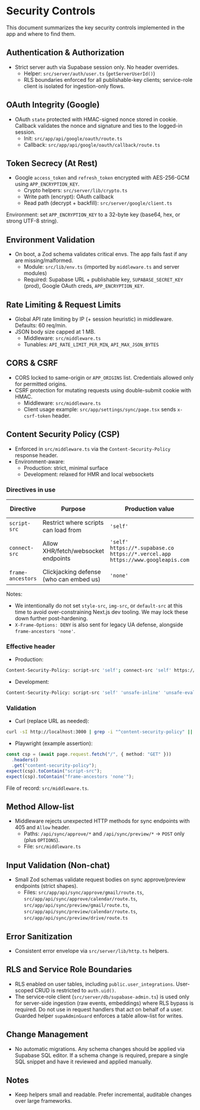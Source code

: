 # Security Controls

This document summarizes the key security controls implemented in the app and where to find them.

## Authentication & Authorization

- Strict server auth via Supabase session only. No header overrides.
  - Helper: `src/server/auth/user.ts` (`getServerUserId()`)
  - RLS boundaries enforced for all publishable-key clients; service-role client is isolated for ingestion-only flows.

## OAuth Integrity (Google)

- OAuth `state` protected with HMAC-signed nonce stored in cookie. Callback validates the nonce and signature and ties to the logged-in session.
  - Init: `src/app/api/google/oauth/route.ts`
  - Callback: `src/app/api/google/oauth/callback/route.ts`

## Token Secrecy (At Rest)

- Google `access_token` and `refresh_token` encrypted with AES-256-GCM using `APP_ENCRYPTION_KEY`.
  - Crypto helpers: `src/server/lib/crypto.ts`
  - Write path (encrypt): OAuth callback
  - Read path (decrypt + backfill): `src/server/google/client.ts`

Environment: set `APP_ENCRYPTION_KEY` to a 32-byte key (base64, hex, or strong UTF-8 string).

## Environment Validation

- On boot, a Zod schema validates critical envs. The app fails fast if any are missing/malformed.
  - Module: `src/lib/env.ts` (imported by `middleware.ts` and server modules)
  - Required: Supabase URL + publishable key, `SUPABASE_SECRET_KEY` (prod), Google OAuth creds, `APP_ENCRYPTION_KEY`.

## Rate Limiting & Request Limits

- Global API rate limiting by IP (+ session heuristic) in middleware. Defaults: 60 req/min.
- JSON body size capped at 1 MB.
  - Middleware: `src/middleware.ts`
  - Tunables: `API_RATE_LIMIT_PER_MIN`, `API_MAX_JSON_BYTES`

## CORS & CSRF

- CORS locked to same-origin or `APP_ORIGINS` list. Credentials allowed only for permitted origins.
- CSRF protection for mutating requests using double-submit cookie with HMAC.
  - Middleware: `src/middleware.ts`
  - Client usage example: `src/app/settings/sync/page.tsx` sends `x-csrf-token` header.

## Content Security Policy (CSP)

- Enforced in `src/middleware.ts` via the `Content-Security-Policy` response header.
- Environment-aware:
  - Production: strict, minimal surface
  - Development: relaxed for HMR and local websockets

### Directives in use

| Directive         | Purpose                                 | Production value                                                               | Development value                                                                                   | Example header fragment                      |
| ----------------- | --------------------------------------- | ------------------------------------------------------------------------------ | --------------------------------------------------------------------------------------------------- | -------------------------------------------- |
| `script-src`      | Restrict where scripts can load from    | `'self'`                                                                       | `'self' 'unsafe-inline' 'unsafe-eval' blob:`                                                        | `script-src 'self'`                          |
| `connect-src`     | Allow XHR/fetch/websocket endpoints     | `'self' https://*.supabase.co https://*.vercel.app https://www.googleapis.com` | `'self' http://localhost:3000 ws://localhost:3000 https://*.supabase.co https://www.googleapis.com` | `connect-src 'self' https://*.supabase.co …` |
| `frame-ancestors` | Clickjacking defense (who can embed us) | `'none'`                                                                       | `'none'`                                                                                            | `frame-ancestors 'none'`                     |

Notes:

- We intentionally do not set `style-src`, `img-src`, or `default-src` at this time to avoid over-constraining Next.js dev tooling. We may lock these down further post-hardening.
- `X-Frame-Options: DENY` is also sent for legacy UA defense, alongside `frame-ancestors 'none'`.

### Effective header

- Production:

```bash
Content-Security-Policy: script-src 'self'; connect-src 'self' https://*.supabase.co https://*.vercel.app https://www.googleapis.com; frame-ancestors 'none';
```

- Development:

```bash
Content-Security-Policy: script-src 'self' 'unsafe-inline' 'unsafe-eval' blob:; connect-src 'self' http://localhost:3000 ws://localhost:3000 https://*.supabase.co https://www.googleapis.com; frame-ancestors 'none';
```

### Validation

- Curl (replace URL as needed):

```sh
curl -sI http://localhost:3000 | grep -i "^content-security-policy" || true
```

- Playwright (example assertion):

```ts
const csp = (await page.request.fetch("/", { method: "GET" }))
  .headers()
  .get("content-security-policy");
expect(csp).toContain("script-src");
expect(csp).toContain("frame-ancestors 'none'");
```

File of record: `src/middleware.ts`.

## Method Allow-list

- Middleware rejects unexpected HTTP methods for sync endpoints with 405 and `Allow` header.
  - Paths: `/api/sync/approve/*` and `/api/sync/preview/*` → `POST` only (plus `OPTIONS`).
  - File: `src/middleware.ts`

## Input Validation (Non-chat)

- Small Zod schemas validate request bodies on sync approve/preview endpoints (strict shapes).
  - Files: `src/app/api/sync/approve/gmail/route.ts`, `src/app/api/sync/approve/calendar/route.ts`, `src/app/api/sync/preview/gmail/route.ts`, `src/app/api/sync/preview/calendar/route.ts`, `src/app/api/sync/preview/drive/route.ts`

## Error Sanitization

- Consistent error envelope via `src/server/lib/http.ts` helpers.

## RLS and Service Role Boundaries

- RLS enabled on user tables, including `public.user_integrations`. User-scoped CRUD is restricted to `auth.uid()`.
- The service-role client (`src/server/db/supabase-admin.ts`) is used only for server-side ingestion (raw events, embeddings) where RLS bypass is required. Do not use in request handlers that act on behalf of a user. Guarded helper `supaAdminGuard` enforces a table allow-list for writes.

## Change Management

- No automatic migrations. Any schema changes should be applied via Supabase SQL editor. If a schema change is required, prepare a single SQL snippet and have it reviewed and applied manually.

## Notes

- Keep helpers small and readable. Prefer incremental, auditable changes over large frameworks.

